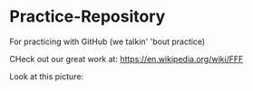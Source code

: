 # Practice-Repository
For practicing with GitHub (we talkin' 'bout practice)

CHeck out our great work at:  https://en.wikipedia.org/wiki/FFF

Look at this picture:   

